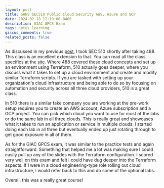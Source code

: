 ```yaml
---
layout: post
title: SANS SEC510 Public Cloud Security AWS, Azure and GCP
date: 2024-02-18 12:19:00-0400
description: GIAC GPCS Exam
tags: notes learning
giscus_comments: true
related_posts: false
---
```

As discussed in my previous [post](https://markmorow.com/blog/2024/SANS-SEC-488/), I took SEC 510 shortly after taking 488. This class is an excellent extension to that. You can read all the class specifics at the [site](https://www.sans.org/cyber-security-courses/public-cloud-security-aws-azure-gcp/). Where 488 covered these cloud concepts and set up an environment using Terraform, 510 actually goes deeper, where you discuss what it takes to set up a cloud environment and create and modify similar Terraform scripts. If you are tasked with setting up your organization's cloud infrastructure and being able to do so by focusing on automation and security across all three cloud providers, 510 is a great class.

In 510 there is a similar fake company you are working at the pre-work setup requires you to create an AWS account, Azure subscription and a GCP project. You can pick which cloud you want to use for most of the labs or do the same lab in all three clouds. This is really great and showcases what it takes to run an application or service in multiple clouds. I started doing each lab in all three but eventually ended up just rotating through to get good exposure in all of them.

As for the GIAC GPCS exam, it was similar to the practice tests and again straightforward. Something that helped me a lot was making sure I could easily pull up any of the slides with the Terraform configuration. I scored very well on this exam and felt I could have dug deeper into the Terraform aspects. If I were in a cloud engineering-type role rolling out cloud infrastructure, I would refer back to this and do some of the optional labs.

Overall, this was a really great course!
